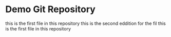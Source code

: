 

# Demo Git Repository
this is the first file in this repository
this is the second eddition for the fil
this is the first file in this repository
